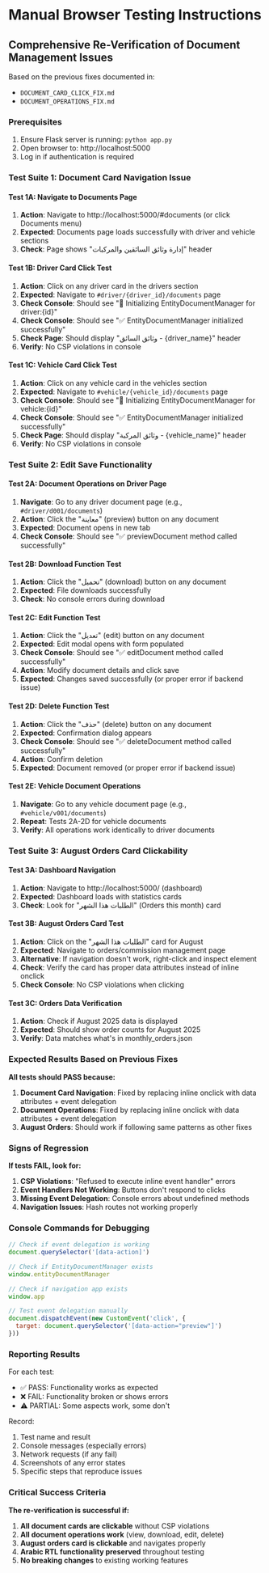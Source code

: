 # Manual Browser Testing Instructions
## Comprehensive Re-Verification of Document Management Issues

Based on the previous fixes documented in:
- `DOCUMENT_CARD_CLICK_FIX.md` 
- `DOCUMENT_OPERATIONS_FIX.md`

### Prerequisites
1. Ensure Flask server is running: `python app.py`
2. Open browser to: http://localhost:5000
3. Log in if authentication is required

### Test Suite 1: Document Card Navigation Issue

#### Test 1A: Navigate to Documents Page
1. **Action**: Navigate to http://localhost:5000/#documents (or click Documents menu)
2. **Expected**: Documents page loads successfully with driver and vehicle sections
3. **Check**: Page shows "إدارة وثائق السائقين والمركبات" header

#### Test 1B: Driver Card Click Test
1. **Action**: Click on any driver card in the drivers section
2. **Expected**: Navigate to `#driver/{driver_id}/documents` page
3. **Check Console**: Should see "🚀 Initializing EntityDocumentManager for driver:{id}"
4. **Check Console**: Should see "✅ EntityDocumentManager initialized successfully"
5. **Check Page**: Should display "وثائق السائق - {driver_name}" header
6. **Verify**: No CSP violations in console

#### Test 1C: Vehicle Card Click Test  
1. **Action**: Click on any vehicle card in the vehicles section
2. **Expected**: Navigate to `#vehicle/{vehicle_id}/documents` page
3. **Check Console**: Should see "🚀 Initializing EntityDocumentManager for vehicle:{id}"
4. **Check Console**: Should see "✅ EntityDocumentManager initialized successfully"  
5. **Check Page**: Should display "وثائق المركبة - {vehicle_name}" header
6. **Verify**: No CSP violations in console

### Test Suite 2: Edit Save Functionality

#### Test 2A: Document Operations on Driver Page
1. **Navigate**: Go to any driver document page (e.g., `#driver/d001/documents`)
2. **Action**: Click the "معاينة" (preview) button on any document
3. **Expected**: Document opens in new tab
4. **Check Console**: Should see "✅ previewDocument method called successfully"

#### Test 2B: Download Function Test
1. **Action**: Click the "تحميل" (download) button on any document
2. **Expected**: File downloads successfully
3. **Check**: No console errors during download

#### Test 2C: Edit Function Test
1. **Action**: Click the "تعديل" (edit) button on any document
2. **Expected**: Edit modal opens with form populated
3. **Check Console**: Should see "✅ editDocument method called successfully"
4. **Action**: Modify document details and click save
5. **Expected**: Changes saved successfully (or proper error if backend issue)

#### Test 2D: Delete Function Test
1. **Action**: Click the "حذف" (delete) button on any document  
2. **Expected**: Confirmation dialog appears
3. **Check Console**: Should see "✅ deleteDocument method called successfully"
4. **Action**: Confirm deletion
5. **Expected**: Document removed (or proper error if backend issue)

#### Test 2E: Vehicle Document Operations
1. **Navigate**: Go to any vehicle document page (e.g., `#vehicle/v001/documents`)
2. **Repeat**: Tests 2A-2D for vehicle documents
3. **Verify**: All operations work identically to driver documents

### Test Suite 3: August Orders Card Clickability

#### Test 3A: Dashboard Navigation
1. **Action**: Navigate to http://localhost:5000/ (dashboard)
2. **Expected**: Dashboard loads with statistics cards
3. **Check**: Look for "الطلبات هذا الشهر" (Orders this month) card

#### Test 3B: August Orders Card Test
1. **Action**: Click on the "الطلبات هذا الشهر" card for August
2. **Expected**: Navigate to orders/commission management page
3. **Alternative**: If navigation doesn't work, right-click and inspect element
4. **Check**: Verify the card has proper data attributes instead of inline onclick
5. **Check Console**: No CSP violations when clicking

#### Test 3C: Orders Data Verification
1. **Action**: Check if August 2025 data is displayed
2. **Expected**: Should show order counts for August 2025
3. **Verify**: Data matches what's in monthly_orders.json

### Expected Results Based on Previous Fixes

**All tests should PASS because:**

1. **Document Card Navigation**: Fixed by replacing inline onclick with data attributes + event delegation
2. **Document Operations**: Fixed by replacing inline onclick with data attributes + event delegation  
3. **August Orders**: Should work if following same patterns as other fixes

### Signs of Regression

**If tests FAIL, look for:**

1. **CSP Violations**: "Refused to execute inline event handler" errors
2. **Event Handlers Not Working**: Buttons don't respond to clicks
3. **Missing Event Delegation**: Console errors about undefined methods
4. **Navigation Issues**: Hash routes not working properly

### Console Commands for Debugging

```javascript
// Check if event delegation is working
document.querySelector('[data-action]')

// Check if EntityDocumentManager exists
window.entityDocumentManager

// Check if navigation app exists  
window.app

// Test event delegation manually
document.dispatchEvent(new CustomEvent('click', {
  target: document.querySelector('[data-action="preview"]')
}))
```

### Reporting Results

For each test:
- ✅ PASS: Functionality works as expected
- ❌ FAIL: Functionality broken or shows errors
- ⚠️ PARTIAL: Some aspects work, some don't

Record:
1. Test name and result
2. Console messages (especially errors)
3. Network requests (if any fail)
4. Screenshots of any error states
5. Specific steps that reproduce issues

### Critical Success Criteria

**The re-verification is successful if:**

1. **All document cards are clickable** without CSP violations
2. **All document operations work** (view, download, edit, delete)
3. **August orders card is clickable** and navigates properly
4. **Arabic RTL functionality preserved** throughout testing
5. **No breaking changes** to existing working features